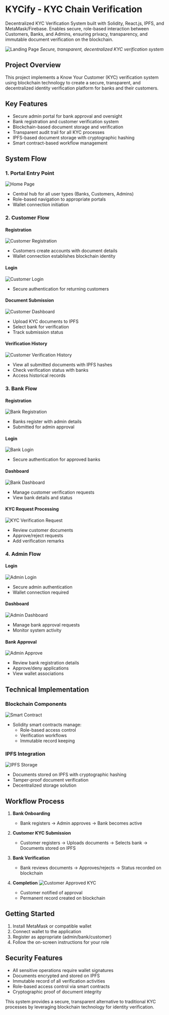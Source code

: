 # KYCify - KYC Chain Verification
Decentralized KYC Verification System built with Solidity, React.js, IPFS, and MetaMask/Firebase. Enables secure, role-based interaction between Customers, Banks, and Admins, ensuring privacy, transparency, and immutable document verification on the blockchain.

![Landing Page](screenshots/landing_page.png)
*Secure, transparent, decentralized KYC verification system*

## Project Overview
This project implements a Know Your Customer (KYC) verification system using blockchain technology to create a secure, transparent, and decentralized identity verification platform for banks and their customers.

## Key Features
- Secure admin portal for bank approval and oversight
- Bank registration and customer verification system
- Blockchain-based document storage and verification
- Transparent audit trail for all KYC processes
- IPFS-based document storage with cryptographic hashing
- Smart contract-based workflow management

## System Flow

### 1. Portal Entry Point
![Home Page](screenshots/home_page.png)
- Central hub for all user types (Banks, Customers, Admins)
- Role-based navigation to appropriate portals
- Wallet connection initiation

### 2. Customer Flow
#### Registration
![Customer Registration](screenshots/customer_registration.png)
- Customers create accounts with document details
- Wallet connection establishes blockchain identity

#### Login
![Customer Login](screenshots/customer_login.png)
- Secure authentication for returning customers

#### Document Submission
![Customer Dashboard](screenshots/customer_dashboard.png)
- Upload KYC documents to IPFS
- Select bank for verification
- Track submission status

#### Verification History
![Customer Verification History](screenshots/customer_verification_history.png)
- View all submitted documents with IPFS hashes
- Check verification status with banks
- Access historical records

### 3. Bank Flow
#### Registration
![Bank Registration](screenshots/bank_registration.png)
- Banks register with admin details
- Submitted for admin approval

#### Login
![Bank Login](screenshots/bank_login.png)
- Secure authentication for approved banks

#### Dashboard
![Bank Dashboard](screenshots/bank_dashboard.png)
- Manage customer verification requests
- View bank details and status

#### KYC Request Processing
![KYC Verification Request](screenshots/kyc_verification_request.png)
- Review customer documents
- Approve/reject requests
- Add verification remarks

### 4. Admin Flow
#### Login
![Admin Login](screenshots/admin_login.png)
- Secure admin authentication
- Wallet connection required

#### Dashboard
![Admin Dashboard](screenshots/admin_dashboard.png)
- Manage bank approval requests
- Monitor system activity

#### Bank Approval
![Admin Approve](screenshots/admin_approve.png)
- Review bank registration details
- Approve/deny applications
- View wallet associations

## Technical Implementation

### Blockchain Components
![Smart Contract](screenshots/smart_contract.png)
- Solidity smart contracts manage:
  - Role-based access control
  - Verification workflows
  - Immutable record keeping

### IPFS Integration
![IPFS Storage](screenshots/ipfs_1.png)
- Documents stored on IPFS with cryptographic hashing
- Tamper-proof document verification
- Decentralized storage solution

## Workflow Process

1. **Bank Onboarding**
   - Bank registers → Admin approves → Bank becomes active

2. **Customer KYC Submission**
   - Customer registers → Uploads documents → Selects bank → Documents stored on IPFS

3. **Bank Verification**
   - Bank reviews documents → Approves/rejects → Status recorded on blockchain

4. **Completion**
   ![Customer Approved KYC](screenshots/customer_approved_kyc.png)
   - Customer notified of approval
   - Permanent record created on blockchain

## Getting Started
1. Install MetaMask or compatible wallet
2. Connect wallet to the application
3. Register as appropriate (admin/bank/customer)
4. Follow the on-screen instructions for your role

## Security Features
- All sensitive operations require wallet signatures
- Documents encrypted and stored on IPFS
- Immutable record of all verification activities
- Role-based access control via smart contracts
- Cryptographic proof of document integrity

This system provides a secure, transparent alternative to traditional KYC processes by leveraging blockchain technology for identity verification.
